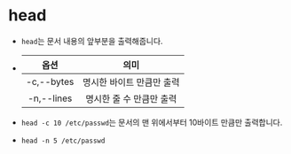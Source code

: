 # head

- `head`는 문서 내용의 앞부분을 출력해줍니다.

- |옵션|의미|
  |:-:|:-:|
  |-c,--bytes|명시한 바이트 만큼만 출력|
  |-n,--lines|명시한 줄 수 만큼만 출력|

- `head -c 10 /etc/passwd`는 문서의 맨 위에서부터 10바이트 만큼만 출력합니다.

- `head -n 5 /etc/passwd`